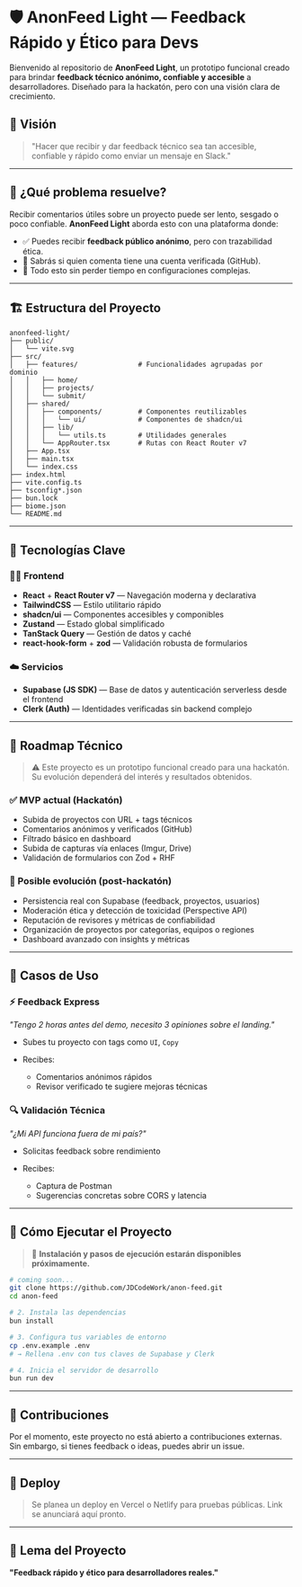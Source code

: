 # 🛡️ AnonFeed Light — Feedback Rápido y Ético para Devs

Bienvenido al repositorio de **AnonFeed Light**, un prototipo funcional creado para brindar **feedback técnico anónimo, confiable y accesible** a desarrolladores. Diseñado para la hackatón, pero con una visión clara de crecimiento.

## 🌟 Visión

> "Hacer que recibir y dar feedback técnico sea tan accesible, confiable y rápido como enviar un mensaje en Slack."

---

## 🧩 ¿Qué problema resuelve?

Recibir comentarios útiles sobre un proyecto puede ser lento, sesgado o poco confiable. **AnonFeed Light** aborda esto con una plataforma donde:

* ✅ Puedes recibir **feedback público anónimo**, pero con trazabilidad ética.
* 🧠 Sabrás si quien comenta tiene una cuenta verificada (GitHub).
* 🚀 Todo esto sin perder tiempo en configuraciones complejas.

---

## 🏗️ Estructura del Proyecto

```
anonfeed-light/
├── public/
│   └── vite.svg
├── src/
│   ├── features/               # Funcionalidades agrupadas por dominio
│   │   ├── home/
│   │   ├── projects/
│   │   └── submit/
│   ├── shared/
│   │   ├── components/         # Componentes reutilizables
│   │   │   └── ui/             # Componentes de shadcn/ui
│   │   ├── lib/
│   │   │   └── utils.ts        # Utilidades generales
│   │   └── AppRouter.tsx       # Rutas con React Router v7
│   ├── App.tsx
│   ├── main.tsx
│   └── index.css
├── index.html
├── vite.config.ts
├── tsconfig*.json
├── bun.lock
├── biome.json
└── README.md
```

---

## 🚀 Tecnologías Clave

### 🧑‍💻 Frontend

* **React** + **React Router v7** — Navegación moderna y declarativa
* **TailwindCSS** — Estilo utilitario rápido
* **shadcn/ui** — Componentes accesibles y componibles
* **Zustand** — Estado global simplificado
* **TanStack Query** — Gestión de datos y caché
* **react-hook-form** + **zod** — Validación robusta de formularios

### ☁️ Servicios

* **Supabase (JS SDK)** — Base de datos y autenticación serverless desde el frontend
* **Clerk (Auth)** — Identidades verificadas sin backend complejo

---

## 📌 Roadmap Técnico

> ⚠️ Este proyecto es un prototipo funcional creado para una hackatón. Su evolución dependerá del interés y resultados obtenidos.

### ✅ MVP actual (Hackatón)

* Subida de proyectos con URL + tags técnicos
* Comentarios anónimos y verificados (GitHub)
* Filtrado básico en dashboard
* Subida de capturas vía enlaces (Imgur, Drive)
* Validación de formularios con Zod + RHF

### 🧪 Posible evolución (post-hackatón)

* Persistencia real con Supabase (feedback, proyectos, usuarios)
* Moderación ética y detección de toxicidad (Perspective API)
* Reputación de revisores y métricas de confiabilidad
* Organización de proyectos por categorías, equipos o regiones
* Dashboard avanzado con insights y métricas

---

## 🎯 Casos de Uso

### ⚡ Feedback Express

*"Tengo 2 horas antes del demo, necesito 3 opiniones sobre el landing."*

* Subes tu proyecto con tags como `UI`, `Copy`
* Recibes:

  * Comentarios anónimos rápidos
  * Revisor verificado te sugiere mejoras técnicas

### 🔍 Validación Técnica

*"¿Mi API funciona fuera de mi país?"*

* Solicitas feedback sobre rendimiento
* Recibes:

  * Captura de Postman
  * Sugerencias concretas sobre CORS y latencia

---

## 🧪 Cómo Ejecutar el Proyecto

> 🔧 **Instalación y pasos de ejecución estarán disponibles próximamente.**

```bash
# coming soon...
git clone https://github.com/JDCodeWork/anon-feed.git
cd anon-feed

# 2. Instala las dependencias
bun install

# 3. Configura tus variables de entorno
cp .env.example .env
# → Rellena .env con tus claves de Supabase y Clerk

# 4. Inicia el servidor de desarrollo
bun run dev
```

---

## 🤝 Contribuciones

Por el momento, este proyecto no está abierto a contribuciones externas. Sin embargo, si tienes feedback o ideas, puedes abrir un issue.

---

## 🔗 Deploy

> Se planea un deploy en Vercel o Netlify para pruebas públicas. Link se anunciará aquí pronto.

---

## 🧠 Lema del Proyecto

**"Feedback rápido y ético para desarrolladores reales."**